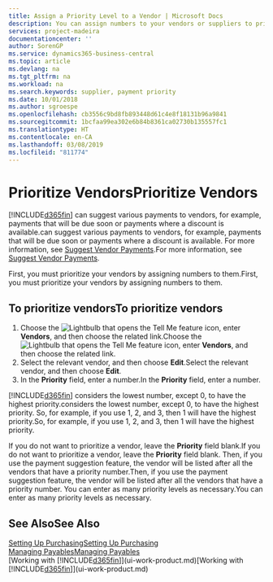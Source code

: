 ```yaml
---
title: Assign a Priority Level to a Vendor | Microsoft Docs
description: You can assign numbers to your vendors or suppliers to prioritize them and facilitate payment suggestions in Business Central.
services: project-madeira
documentationcenter: ''
author: SorenGP
ms.service: dynamics365-business-central
ms.topic: article
ms.devlang: na
ms.tgt_pltfrm: na
ms.workload: na
ms.search.keywords: supplier, payment priority
ms.date: 10/01/2018
ms.author: sgroespe
ms.openlocfilehash: cb3556c9bd8fb893448d61c4e8f18131b96a9841
ms.sourcegitcommit: 1bcfaa99ea302e6b84b8361ca02730b135557fc1
ms.translationtype: HT
ms.contentlocale: en-CA
ms.lasthandoff: 03/08/2019
ms.locfileid: "811774"
---
```

# <a name="prioritize-vendors"></a><span data-ttu-id="ed594-103">Prioritize Vendors</span><span class="sxs-lookup"><span data-stu-id="ed594-103">Prioritize Vendors</span></span>
[!INCLUDE[d365fin](includes/d365fin_md.md)] <span data-ttu-id="ed594-104">can suggest various payments to vendors, for example, payments that will be due soon or payments where a discount is available.</span><span class="sxs-lookup"><span data-stu-id="ed594-104">can suggest various payments to vendors, for example, payments that will be due soon or payments where a discount is available.</span></span> <span data-ttu-id="ed594-105">For more information, see [Suggest Vendor Payments](payables-how-suggest-vendor-payments.md).</span><span class="sxs-lookup"><span data-stu-id="ed594-105">For more information, see [Suggest Vendor Payments](payables-how-suggest-vendor-payments.md).</span></span>

<span data-ttu-id="ed594-106">First, you must prioritize your vendors by assigning numbers to them.</span><span class="sxs-lookup"><span data-stu-id="ed594-106">First, you must prioritize your vendors by assigning numbers to them.</span></span>

## <a name="to-prioritize-vendors"></a><span data-ttu-id="ed594-107">To prioritize vendors</span><span class="sxs-lookup"><span data-stu-id="ed594-107">To prioritize vendors</span></span>
1. <span data-ttu-id="ed594-108">Choose the ![Lightbulb that opens the Tell Me feature](media/ui-search/search_small.png "Tell me what you want to do") icon, enter **Vendors**, and then choose the related link.</span><span class="sxs-lookup"><span data-stu-id="ed594-108">Choose the ![Lightbulb that opens the Tell Me feature](media/ui-search/search_small.png "Tell me what you want to do") icon, enter **Vendors**, and then choose the related link.</span></span>
2. <span data-ttu-id="ed594-109">Select the relevant vendor, and then choose **Edit**.</span><span class="sxs-lookup"><span data-stu-id="ed594-109">Select the relevant vendor, and then choose **Edit**.</span></span>
3. <span data-ttu-id="ed594-110">In the **Priority** field, enter a number.</span><span class="sxs-lookup"><span data-stu-id="ed594-110">In the **Priority** field, enter a number.</span></span>

[!INCLUDE[d365fin](includes/d365fin_md.md)] <span data-ttu-id="ed594-111">considers the lowest number, except 0, to have the highest priority.</span><span class="sxs-lookup"><span data-stu-id="ed594-111">considers the lowest number, except 0, to have the highest priority.</span></span> <span data-ttu-id="ed594-112">So, for example, if you use 1, 2, and 3, then 1 will have the highest priority.</span><span class="sxs-lookup"><span data-stu-id="ed594-112">So, for example, if you use 1, 2, and 3, then 1 will have the highest priority.</span></span>

<span data-ttu-id="ed594-113">If you do not want to prioritize a vendor, leave the **Priority** field blank.</span><span class="sxs-lookup"><span data-stu-id="ed594-113">If you do not want to prioritize a vendor, leave the **Priority** field blank.</span></span> <span data-ttu-id="ed594-114">Then, if you use the payment suggestion feature, the vendor will be listed after all the vendors that have a priority number.</span><span class="sxs-lookup"><span data-stu-id="ed594-114">Then, if you use the payment suggestion feature, the vendor will be listed after all the vendors that have a priority number.</span></span> <span data-ttu-id="ed594-115">You can enter as many priority levels as necessary.</span><span class="sxs-lookup"><span data-stu-id="ed594-115">You can enter as many priority levels as necessary.</span></span>

## <a name="see-also"></a><span data-ttu-id="ed594-116">See Also</span><span class="sxs-lookup"><span data-stu-id="ed594-116">See Also</span></span>
[<span data-ttu-id="ed594-117">Setting Up Purchasing</span><span class="sxs-lookup"><span data-stu-id="ed594-117">Setting Up Purchasing</span></span>](purchasing-setup-purchasing.md)  
[<span data-ttu-id="ed594-118">Managing Payables</span><span class="sxs-lookup"><span data-stu-id="ed594-118">Managing Payables</span></span>](payables-manage-payables.md)  
<span data-ttu-id="ed594-119">[Working with [!INCLUDE[d365fin](includes/d365fin_md.md)]](ui-work-product.md)</span><span class="sxs-lookup"><span data-stu-id="ed594-119">[Working with [!INCLUDE[d365fin](includes/d365fin_md.md)]](ui-work-product.md)</span></span>
